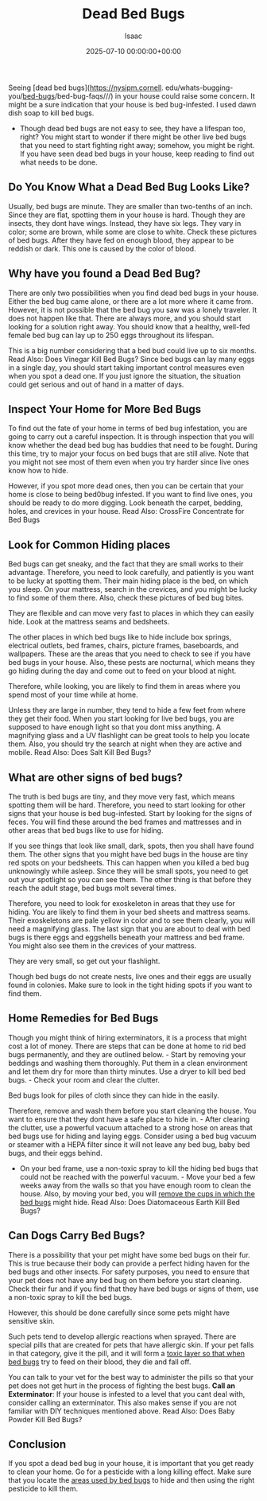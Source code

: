﻿---
title: Dead Bed Bugs
description: Seeing dead bed bugsbed-bug-faqs in your house could raise some concern. It might be a sure indication that your house is bed bug-infested. I used dawn dish...
slug: /dead-bed-bugs/
date: 2025-07-10 00:00:00+00:00
lastmod: 2025-07-10 00:00:00+03:00
author: Isaac
categories:
- Bed Bugs
- Guide
tags:
- bed-bugs
- bed
- bug
layout: post
---

Seeing [dead bed bugs](https://nysipm.cornell. edu/whats-bugging-you/[bed-bugs](https://pestpolicy.com/bed-bug-bites-vs-mosquito-bites/)/bed-bug-faqs///) in your house could raise some concern. It might be a sure indication that your house is bed bug-infested. I used dawn dish soap to kill bed bugs.

- Though dead bed bugs are not easy to see, they have a lifespan too, right? You might start to wonder if there might be other live bed bugs that you need to start fighting right away; somehow, you might be right. If you have seen dead bed bugs in your house, keep reading to find out what needs to be done.

##  Do You Know What a Dead Bed Bug Looks Like?

Usually, bed bugs are minute. They are smaller than two-tenths of an inch. Since they are flat, spotting them in your house is hard. Though they are insects, they dont have wings. Instead, they have six legs. They vary in color; some are brown, while some are close to white. Check these pictures of bed bugs. After they have fed on enough blood, they appear to be reddish or dark. This one is caused by the color of blood.

##  Why have you found a Dead Bed Bug?

There are only two possibilities when you find dead bed bugs in your house. Either the bed bug came alone, or there are a lot more where it came from. However, it is not possible that the bed bug you saw was a lonely traveler. It does not happen like that. There are always more, and you should start looking for a solution right away. You should know that a healthy, well-fed female bed bug can lay up to 250 eggs throughout its lifespan.

This is a big number considering that a bed bud could live up to six months. Read Also: Does Vinegar Kill Bed Bugs? Since bed bugs can lay many eggs in a single day, you should start taking important control measures even when you spot a dead one. If you just ignore the situation, the situation could get serious and out of hand in a matter of days.

##  Inspect Your Home for More Bed Bugs

To find out the fate of your home in terms of bed bug infestation, you are going to carry out a careful inspection. It is through inspection that you will know whether the dead bed bug has buddies that need to be fought. During this time, try to major your focus on bed bugs that are still alive. Note that you might not see most of them even when you try harder since live ones know how to hide.

However, if you spot more dead ones, then you can be certain that your home is close to being bed0bug infested. If you want to find live ones, you should be ready to do more digging. Look beneath the carpet, bedding, holes, and crevices in your house. Read Also: CrossFire Concentrate for Bed Bugs

##  Look for Common Hiding places

Bed bugs can get sneaky, and the fact that they are small works to their advantage. Therefore, you need to look carefully, and patiently is you want to be lucky at spotting them. Their main hiding place is the bed, on which you sleep. On your mattress, search in the crevices, and you might be lucky to find some of them there. Also, check these pictures of bed bug bites.

They are flexible and can move very fast to places in which they can easily hide. Look at the mattress seams and bedsheets.

The other places in which bed bugs like to hide include box springs, electrical outlets, bed frames, chairs, picture frames, baseboards, and wallpapers. These are the areas that you need to check to see if you have bed bugs in your house. Also, these pests are nocturnal, which means they go hiding during the day and come out to feed on your blood at night.

Therefore, while looking, you are likely to find them in areas where you spend most of your time while at home.

Unless they are large in number, they tend to hide a few feet from where they get their food. When you start looking for live bed bugs, you are supposed to have enough light so that you dont miss anything. A magnifying glass and a UV flashlight can be great tools to help you locate them. Also, you should try the search at night when they are active and mobile. Read Also: Does Salt Kill Bed Bugs?

##  What are other signs of bed bugs?

The truth is bed bugs are tiny, and they move very fast, which means spotting them will be hard. Therefore, you need to start looking for other signs that your house is bed bug-infested. Start by looking for the signs of feces. You will find these around the bed frames and mattresses and in other areas that bed bugs like to use for hiding.

If you see things that look like small, dark, spots, then you shall have found them. The other signs that you might have bed bugs in the house are tiny red spots on your bedsheets. This can happen when you killed a bed bug unknowingly while asleep. Since they will be small spots, you need to get out your spotlight so you can see them. The other thing is that before they reach the adult stage, bed bugs molt several times.

Therefore, you need to look for exoskeleton in areas that they use for hiding. You are likely to find them in your bed sheets and mattress seams. Their exoskeletons are pale yellow in color and to see them clearly, you will need a magnifying glass. The last sign that you are about to deal with bed bugs is there eggs and eggshells beneath your mattress and bed frame. You might also see them in the crevices of your mattress.

They are very small, so get out your flashlight.

Though bed bugs do not create nests, live ones and their eggs are usually found in colonies. Make sure to look in the tight hiding spots if you want to find them.

##  Home Remedies for Bed Bugs

Though you might think of hiring exterminators, it is a process that might cost a lot of money. There are steps that can be done at home to rid bed bugs permanently, and they are outlined below. - Start by removing your beddings and washing them thoroughly. Put them in a clean environment and let them dry for more than thirty minutes. Use a dryer to kill bed bed bugs. - Check your room and clear the clutter.

Bed bugs look for piles of cloth since they can hide in the easily.

Therefore, remove and wash them before you start cleaning the house. You want to ensure that they dont have a safe place to hide in. - After clearing the clutter, use a powerful vacuum attached to a strong hose on areas that bed bugs use for hiding and laying eggs. Consider using a bed bug vacuum or steamer with a HEPA filter since it will not leave any bed bug, baby bed bugs, and their eggs behind.

- On your bed frame, use a non-toxic spray to kill the hiding bed bugs that could not be reached with the powerful vacuum. - Move your bed a few weeks away from the walls so that you have enough room to clean the house. Also, by moving your bed, you will [remove the cups in which the bed bugs](https://pestpolicy.com/can-bed-bugs-climb-metal-or-plastic/) might hide. Read Also: Does Diatomaceous Earth Kill Bed Bugs?

##  Can Dogs Carry Bed Bugs?

There is a possibility that your pet might have some bed bugs on their fur. This is true because their body can provide a perfect hiding haven for the bed bugs and other insects. For safety purposes, you need to ensure that your pet does not have any bed bug on them before you start cleaning. Check their fur and if you find that they have bed bugs or signs of them, use a non-toxic spray to kill the bed bugs.

However, this should be done carefully since some pets might have sensitive skin.

Such pets tend to develop allergic reactions when sprayed. There are special pills that are created for pets that have allergic skin. If your pet falls in that category, give it the pill, and it will form a [toxic layer so that when bed bugs](https://pestpolicy.com/what-happens-when-you-squish-a-bed-bug/) try to feed on their blood, they die and fall off.

You can talk to your vet for the best way to administer the pills so that your pet does not get hurt in the process of fighting the best bugs. **Call an Exterminator**: If your house is infested to a level that you cant deal with, consider calling an exterminator. This also makes sense if you are not familiar with DIY techniques mentioned above. Read Also: Does Baby Powder Kill Bed Bugs?

##  Conclusion

If you spot a dead bed bug in your house, it is important that you get ready to clean your home. Go for a pesticide with a long killing effect. Make sure that you locate the [areas used by bed bugs](https://pestpolicy.com/bed-bugs-vs-mites/) to hide and then using the right pesticide to kill them.

